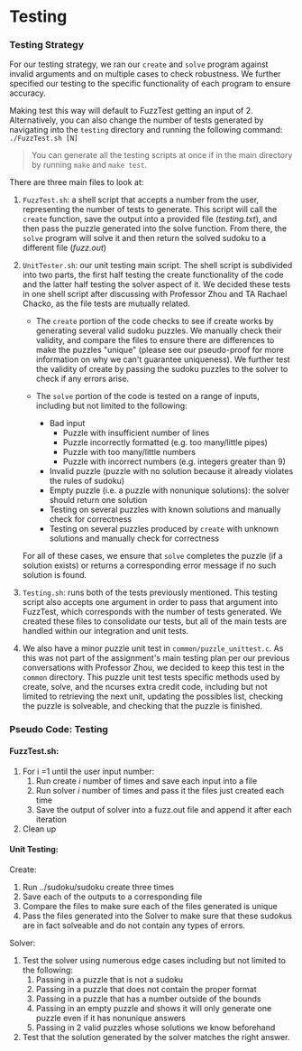 # Testing

### Testing Strategy

For our testing strategy, we ran our `create` and `solve` program against invalid arguments and on multiple cases to check robustness. We further specified our testing to the specific functionality of each program to ensure accuracy. 

Making test this way will default to FuzzTest getting an input of 2. Alternatively, you can also change the number of tests generated by navigating into the `testing` directory and running the following command: `./FuzzTest.sh [N]`

>You can generate all the testing scripts at once if in the main directory by running `make` and `make test`. 

There are three main files to look at:

1. `FuzzTest.sh`: a shell script that accepts a number from the user, representing the number of tests to generate. This script will call the `create` function, save the output into a provided file (*testing.txt*), and then pass the puzzle generated into the solve function. From there, the `solve` program will solve it and then return the solved sudoku to a different file (*fuzz.out*)

2. `UnitTester.sh`: our unit testing main script. The shell script is subdivided into two parts, the first half testing the create functionality of the code and the latter half testing the solver aspect of it. We decided these tests in one shell script after discussing with Professor Zhou and TA Rachael Chacko, as the file tests are mutually related. 

	* The `create` portion of the code checks to see if create works by generating several valid sudoku puzzles. We manually check their validity, and compare the files to ensure there are differences to make the puzzles "unique" (please see our pseudo-proof for more information on why we can't guarantee uniqueness). We further test the validity of create by passing the sudoku puzzles to the solver to check if any errors arise. 

	* The `solve` portion of the code is tested on a range of inputs, including but not limited to the following:
		- Bad input 
			- Puzzle with insufficient number of lines
			- Puzzle incorrectly formatted (e.g. too many/little pipes)
			- Puzzle with too many/little numbers
			- Puzzle with incorrect numbers (e.g. integers greater than 9)
		- Invalid puzzle (puzzle with no solution because it already violates the rules of sudoku)
		- Empty puzzle (i.e. a puzzle with nonunique solutions): the solver should return one solution
		- Testing on several puzzles with known solutions and manually check for correctness
		- Testing on several puzzles produced by `create` with unknown solutions and manually check for correctness

	For all of these cases, we ensure that `solve` completes the puzzle (if a solution exists) or returns a corresponding error message if no such solution is found.

3. `Testing.sh`: runs both of the tests previously mentioned. This testing script also accepts one argument in order to pass that argument into FuzzTest, which corresponds with the number of tests generated. We created these files to consolidate our tests, but all of the main tests are handled within our integration and unit tests.

4. We also have a minor puzzle unit test in `common/puzzle_unittest.c`. As this was not part of the assignment's main testing plan per our previous conversations with Professor Zhou, we decided to keep this test in the `common` directory. This puzzle unit test tests specific methods used by create, solve, and the ncurses extra credit code, including but not limited to retrieving the next unit, updating the possibles list, checking the puzzle is solveable, and checking that the puzzle is finished.


### Pseudo Code: Testing

#### FuzzTest.sh:

1. For i =1 until the user input number:
	1. Run create *i* number of times and save each input into a file
	2. Run solver *i* number of times and pass it the files just created each time 
	3. Save the output of solver into a fuzz.out file and append it after each iteration
2. Clean up

#### Unit Testing:

Create:

1. Run ../sudoku/sudoku create three times
2. Save each of the outputs to a corresponding file
3. Compare the files to make sure each of the files generated is unique
4. Pass the files generated into the Solver to make sure that these sudokus are in fact solveable and do not contain any types of errors. 

Solver:

1. Test the solver using numerous edge cases including but not limited to the following:
	1. Passing in a puzzle that is not a sudoku 
	2. Passing in a puzzle that does not contain the proper format
	3. Passing in a puzzle that has a number outside of the bounds
	4. Passing in an empty puzzle and shows it will only generate one puzzle even if it has nonunique answers
	5. Passing in 2 valid puzzles whose solutions we know beforehand
2. Test that the solution generated by the solver matches the right answer.

